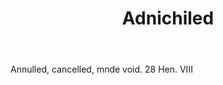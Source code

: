 ---
title: Adnichiled
letter: A
permalink: "/definitions/bld-adnichiled.html"
body: Annulled, cancelled, mnde void. 28 Hen. VIII
published_at: '2018-07-07'
source: Black's Law Dictionary 2nd Ed (1910)
layout: post
---